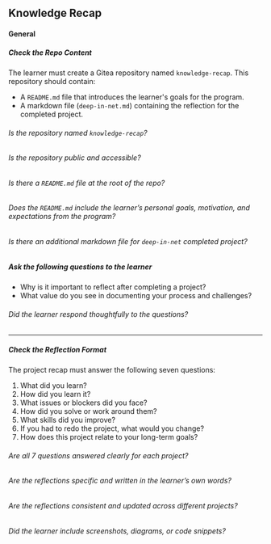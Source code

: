 ## Knowledge Recap

#### General

##### Check the Repo Content

The learner must create a Gitea repository named `knowledge-recap`. This repository should contain:

- A `README.md` file that introduces the learner's goals for the program.
- A markdown file (`deep-in-net.md`) containing the reflection for the completed project.

###### Is the repository named `knowledge-recap`?

###### Is the repository public and accessible?

###### Is there a `README.md` file at the root of the repo?

###### Does the `README.md` include the learner’s personal goals, motivation, and expectations from the program?

###### Is there an additional markdown file for `deep-in-net` completed project?

##### Ask the following questions to the learner

- Why is it important to reflect after completing a project?
- What value do you see in documenting your process and challenges?

###### Did the learner respond thoughtfully to the questions?

---

##### Check the Reflection Format

The project recap must answer the following seven questions:

1. What did you learn?
2. How did you learn it?
3. What issues or blockers did you face?
4. How did you solve or work around them?
5. What skills did you improve?
6. If you had to redo the project, what would you change?
7. How does this project relate to your long-term goals?

###### Are all 7 questions answered clearly for each project?

###### Are the reflections specific and written in the learner’s own words?

###### Are the reflections consistent and updated across different projects?

###### Did the learner include screenshots, diagrams, or code snippets?
